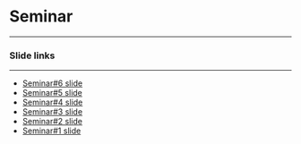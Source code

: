 # Seminar
<hr>
<h3>
  Slide links
</h3>
<hr>
<ul>
  <li>
    <a href="https://goo.gl/3bfFfq"> Seminar#6 slide </a>
  </li>
  <li>
    <a href="https://goo.gl/5At5Hq"> Seminar#5 slide </a>
  </li>
  <li>
    <a href="https://goo.gl/02XFov"> Seminar#4 slide </a>
  </li>
  <li>
    <a href="https://goo.gl/ZrH7po"> Seminar#3 slide </a>
  </li>
  <li>
    <a href="https://goo.gl/Ihv1uz"> Seminar#2 slide </a>
  </li>
  <li>
    <a href="https://goo.gl/xLqbFr"> Seminar#1 slide </a>
  </li>
</ul>



